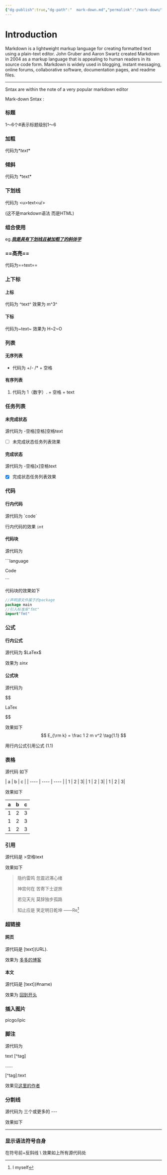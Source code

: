 ```yaml
---
{"dg-publish":true,"dg-path":"  mark-down.md","permalink":"/mark-down/","tags":["CS/mark-up-languages"],"created":"2022-08-15T01:17:14.164+08:00","updated":"2023-08-27T04:54:41.810+08:00"}
---
```



# Introduction

Markdown is a lightweight markup language for creating formatted text using a plain-text editor. John Gruber and Aaron Swartz created Markdown in 2004 as a markup language that is appealing to human readers in its source code form. Markdown is widely used in blogging, instant messaging, online forums, collaborative software, documentation pages, and readme files.

---

Sntax are within the note of a very popular markdown editor

 Mark-down Sntax :


### 标题

1～6个\#表示标题级别1～6



### 加粗

代码为\**text**  

### 倾斜

代码为 \*text* 

### 下划线

代码为 \<u>text\<u/> 

(这不是markdown语法 而是HTML)

### 组合使用

eg.**<u>*我是具有下划线且被加粗了的斜体字*</u>**

### ==高亮==

代码为\==text\== 

### 上下标

#### 上标

代码为 \^text\^  效果为 m^3^

#### 下标

代码为\~text\~ 效果为 H~2~O

### 列表

#### 无序列表

- 代码为  +/- /*   +   空格  
	

#### 有序列表

1. 代码为 1（数字）\. + 空格 + text  


### 任务列表

#### 未完成状态 

源代码为 -空格[空格]空格text 

- [ ] 未完成状态任务列表效果

#### 完成状态

源代码为 -空格[x]空格text  

- [x] 完成状态任务列表效果

### 代码

#### 行内代码

源代码为 \`code\`  

行内代码的效果 `int`

#### 代码块

源代码为

 \```language            

Code

\```

代码块的效果如下

```go
//声明源文件属于的package
package main
//引入标准库"fmt"
import"fmt"
```

### 公式

#### 行内公式

源代码为 \$LaTex$  

效果为 $sinx$ 

#### 公式块

源代码为

\$$

LaTex       

\$$


效果如下
$$
E_{\rm k} = \frac 1 2 m v^2
\tag{1.1}
$$

用行内公式引用公式 $(1.1)$

### 表格

源代码 如下

\|    a  |  b    |    c  |
\| ---- | ---- | ---- |
\|   1  |    2 |      3|
\|   1  |    2 |      3|
\|   1  |    2 |      3|


效果如下

| a   | b   | c   |
| --- | --- | --- |
| 1   | 2   | 3   |
| 1   | 2   | 3   |
| 1   | 2   | 3   |



### 引用

源代码是 \>空格text 

效果如下

> 隐约雷鸣 忽震迟滞心绪 
>
> 神宫何在 苦寄下士逆旅
>
> 若见天光 莫辞独步孤路
>
> 知止应是 笑定明日乾坤               ——Re[^1]

### 超链接

#### 网页

源代码是 \[text](URL). 


效果为 [多多的博客](https://freezing.cool) 

####  本文

源代码是 \[text](#name) 


效果为 [回到开头](#基本操作)

 ### 插入图片

picgo/ipic

### 脚注

源代码为

text \[^tag] 

……                



\[^tag]:text

效果见[这里的作者](#引用)



### 分割线

源代码为 三个或更多的 \--- 


效果如下

---

### 显示语法符号自身

在符号前+反斜线 \ 效果如上所有源代码处

[^1]:I myself


